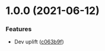 # 1.0.0 (2021-06-12)


### Features

* Dev uplift ([c063b9f](https://github.com/lachiejames/npm-download-spammer/commit/c063b9f7e915342b8586ee28b3bf647375af7bf2))
